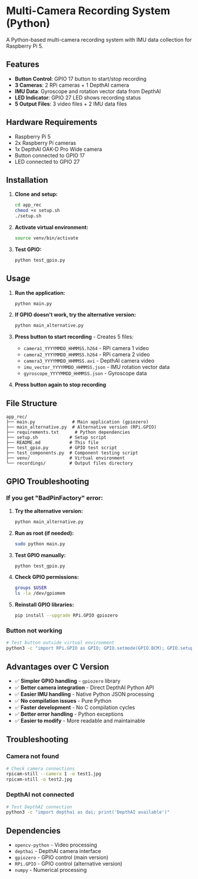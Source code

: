 # Multi-Camera Recording System (Python)

A Python-based multi-camera recording system with IMU data collection for Raspberry Pi 5.

## Features

- **Button Control**: GPIO 17 button to start/stop recording
- **3 Cameras**: 2 RPi cameras + 1 DepthAI camera
- **IMU Data**: Gyroscope and rotation vector data from DepthAI
- **LED Indicator**: GPIO 27 LED shows recording status
- **5 Output Files**: 3 video files + 2 IMU data files

## Hardware Requirements

- Raspberry Pi 5
- 2x Raspberry Pi cameras
- 1x DepthAI OAK-D Pro Wide camera
- Button connected to GPIO 17
- LED connected to GPIO 27

## Installation

1. **Clone and setup:**
   ```bash
   cd app_rec
   chmod +x setup.sh
   ./setup.sh
   ```

2. **Activate virtual environment:**
   ```bash
   source venv/bin/activate
   ```

3. **Test GPIO:**
   ```bash
   python test_gpio.py
   ```

## Usage

1. **Run the application:**
   ```bash
   python main.py
   ```

2. **If GPIO doesn't work, try the alternative version:**
   ```bash
   python main_alternative.py
   ```

3. **Press button to start recording** - Creates 5 files:
   - `camera1_YYYYMMDD_HHMMSS.h264` - RPi camera 1 video
   - `camera2_YYYYMMDD_HHMMSS.h264` - RPi camera 2 video  
   - `camera3_YYYYMMDD_HHMMSS.avi` - DepthAI camera video
   - `imu_vector_YYYYMMDD_HHMMSS.json` - IMU rotation vector data
   - `gyroscope_YYYYMMDD_HHMMSS.json` - Gyroscope data

4. **Press button again to stop recording**

## File Structure

```
app_rec/
├── main.py              # Main application (gpiozero)
├── main_alternative.py  # Alternative version (RPi.GPIO)
├── requirements.txt      # Python dependencies
├── setup.sh            # Setup script
├── README.md           # This file
├── test_gpio.py        # GPIO test script
├── test_components.py  # Component testing script
├── venv/               # Virtual environment
└── recordings/         # Output files directory
```

## GPIO Troubleshooting

### If you get "BadPinFactory" error:

1. **Try the alternative version:**
   ```bash
   python main_alternative.py
   ```

2. **Run as root (if needed):**
   ```bash
   sudo python main.py
   ```

3. **Test GPIO manually:**
   ```bash
   python test_gpio.py
   ```

4. **Check GPIO permissions:**
   ```bash
   groups $USER
   ls -la /dev/gpiomem
   ```

5. **Reinstall GPIO libraries:**
   ```bash
   pip install --upgrade RPi.GPIO gpiozero
   ```

### Button not working
```bash
# Test button outside virtual environment
python3 -c "import RPi.GPIO as GPIO; GPIO.setmode(GPIO.BCM); GPIO.setup(17, GPIO.IN); print('Button pin:', GPIO.input(17))"
```

## Advantages over C Version

- ✅ **Simpler GPIO handling** - `gpiozero` library
- ✅ **Better camera integration** - Direct DepthAI Python API
- ✅ **Easier IMU handling** - Native Python JSON processing
- ✅ **No compilation issues** - Pure Python
- ✅ **Faster development** - No C compilation cycles
- ✅ **Better error handling** - Python exceptions
- ✅ **Easier to modify** - More readable and maintainable

## Troubleshooting

### Camera not found
```bash
# Check camera connections
rpicam-still --camera 1 -o test1.jpg
rpicam-still -o test2.jpg
```

### DepthAI not connected
```bash
# Test DepthAI connection
python3 -c "import depthai as dai; print('DepthAI available')"
```

## Dependencies

- `opencv-python` - Video processing
- `depthai` - DepthAI camera interface
- `gpiozero` - GPIO control (main version)
- `RPi.GPIO` - GPIO control (alternative version)
- `numpy` - Numerical processing 
